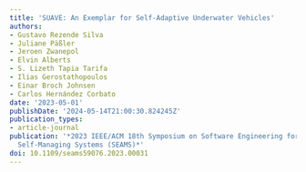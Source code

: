```yaml
---
title: 'SUAVE: An Exemplar for Self-Adaptive Underwater Vehicles'
authors:
- Gustavo Rezende Silva
- Juliane Päßler
- Jeroen Zwanepol
- Elvin Alberts
- S. Lizeth Tapia Tarifa
- Ilias Gerostathopoulos
- Einar Broch Johnsen
- Carlos Hernández Corbato
date: '2023-05-01'
publishDate: '2024-05-14T21:00:30.824245Z'
publication_types:
- article-journal
publication: '*2023 IEEE/ACM 18th Symposium on Software Engineering for Adaptive and
  Self-Managing Systems (SEAMS)*'
doi: 10.1109/seams59076.2023.00031
---
```

